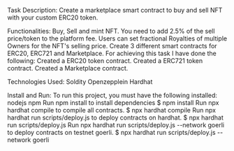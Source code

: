 Task Description:
Create a marketplace smart contract to buy and sell NFT with your custom ERC20 token.

Functionalities:
Buy, Sell and mint NFT.
You need to add 2.5% of the sell price/token to the platform fee.
Users can set fractional Royalties of multiple Owners for the NFT's selling price.
Create 3 different smart contracts for ERC20, ERC721 and Marketplace.
For achieving this task I have done the following:
Created a ERC20 token contract.
Created a ERC721 token contract.
Created a Marketplace contract.

Technologies Used:
Soldity
Openzepplein
Hardhat

Install and Run:
To run this project, you must have the following installed:
nodejs
npm
Run npm install to install dependencies
$ npm install
Run npx hardhat compile to compile all contracts.
$ npx hardhat compile
Run npx hardhat run scripts/deploy.js to deploy contracts on hardhat.
$ npx hardhat run scripts/deploy.js
Run npx hardhat run scripts/deploy.js --network goerli to deploy contracts on testnet goerli.
$ npx hardhat run scripts/deploy.js --network goerli
